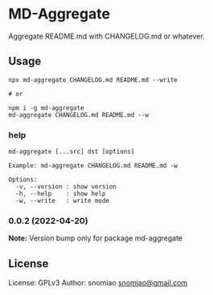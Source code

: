 # MD-Aggregate

Aggregate README.md with CHANGELOG.md or whatever.

## Usage

```shell
npx md-aggregate CHANGELOG.md README.md --write

# or

npm i -g md-aggregate
md-aggregate CHANGELOG.md README.md --w
```

### help

```plaintext
md-aggregate [...src] dst [options]

Example: md-aggregate CHANGELOG.md README.md -w

Options:
  -v, --version : show version
  -h, --help    : show help
  -w, --write   : write mode
```

### 0.0.2 (2022-04-20)

**Note:** Version bump only for package md-aggregate

## License

License: GPLv3
Author: snomiao <snomiao@gmail.com>
